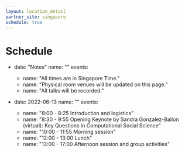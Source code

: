 ```yaml
---
layout: location_detail
partner_site: singapore
schedule: true
---
```


# Schedule

- date: "Notes"
  name: ""
  events:
    - name: "All times are in Singapore Time."
    - name: "Physical room venues will be updated on this page."
    - name: "All talks will be recorded."
  
- date: 2022-06-13
  name: ""
  events:
    - name: "8:00 - 8:25 Introduction and logistics"
    - name: "8:30 - 9:55 Opening Keynote by Sandra Gonzalez-Bailon (virtual): Key Questions in Computational Social Science"
    - name: "10:00 - 11:55 Morning session"
    - name: "12:00 - 13:00 Lunch"
    - name: "13:00 - 17:00 Afternoon session and group activities"
